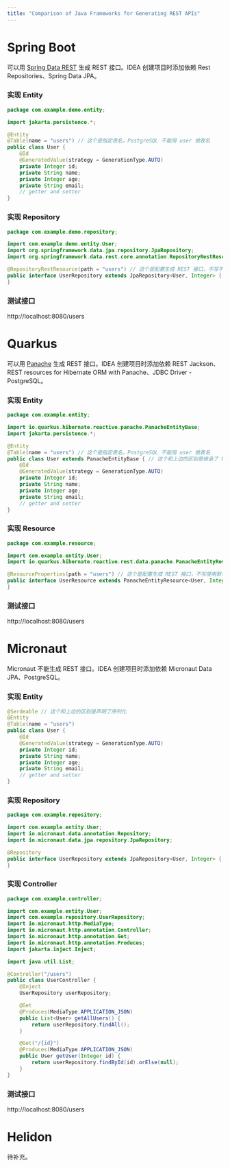 ```yaml
---
title: "Comparison of Java Frameworks for Generating REST APIs"
---
```



# Spring Boot
可以用 [Spring Data REST](https://github.com/spring-projects/spring-data-rest) 生成 REST 接口。IDEA 创建项目时添加依赖 Rest Repositories、Spring Data JPA。
### 实现 Entity
```java
package com.example.demo.entity;

import jakarta.persistence.*;

@Entity
@Table(name = "users") // 这个是指定表名，PostgreSQL 不能用 user 做表名
public class User {
    @Id
    @GeneratedValue(strategy = GenerationType.AUTO)
    private Integer id;
    private String name;
    private Integer age;
    private String email;
    // getter and setter
}

```
### 实现 Repository
```java
package com.example.demo.repository;

import com.example.demo.entity.User;
import org.springframework.data.jpa.repository.JpaRepository;
import org.springframework.data.rest.core.annotation.RepositoryRestResource;

@RepositoryRestResource(path = "users") // 这个是配置生成 REST 接口，不写不生成
public interface UserRepository extends JpaRepository<User, Integer> {
}
```
### 测试接口
http://localhost:8080/users

# Quarkus
可以用 [Panache](https://cn.quarkus.io/guides/rest-data-panache) 生成 REST 接口。IDEA 创建项目时添加依赖 REST Jackson、REST resources for Hibernate ORM with Panache、JDBC Driver - PostgreSQL。
### 实现 Entity
```java
package com.example.entity;

import io.quarkus.hibernate.reactive.panache.PanacheEntityBase;
import jakarta.persistence.*;

@Entity
@Table(name = "users") // 这个是指定表名，PostgreSQL 不能用 user 做表名
public class User extends PanacheEntityBase { // 这个和上边的区别是继承了 PanacheEntityBase
    @Id
    @GeneratedValue(strategy = GenerationType.AUTO)
    private Integer id;
    private String name;
    private Integer age;
    private String email;
    // getter and setter
}
```
### 实现 Resource
```java
package com.example.resource;

import com.example.entity.User;
import io.quarkus.hibernate.reactive.rest.data.panache.PanacheEntityResource;

@ResourceProperties(path = "users") // 这个是配置生成 REST 接口，不写使用默认配置生成
public interface UserResource extends PanacheEntityResource<User, Integer> {
}
```
### 测试接口
http://localhost:8080/users

# Micronaut
Micronaut 不能生成 REST 接口。IDEA 创建项目时添加依赖 Micronaut Data JPA、PostgreSQL。
### 实现 Entity
```java
@Serdeable // 这个和上边的区别是声明了序列化
@Entity
@Table(name = "users")
public class User {
    @Id
    @GeneratedValue(strategy = GenerationType.AUTO)
    private Integer id;
    private String name;
    private Integer age;
    private String email;
    // getter and setter
}
```
### 实现 Repository
```java
package com.example.repository;

import com.example.entity.User;
import io.micronaut.data.annotation.Repository;
import io.micronaut.data.jpa.repository.JpaRepository;

@Repository
public interface UserRepository extends JpaRepository<User, Integer> {
}
```
### 实现 Controller
```java
package com.example.controller;

import com.example.entity.User;
import com.example.repository.UserRepository;
import io.micronaut.http.MediaType;
import io.micronaut.http.annotation.Controller;
import io.micronaut.http.annotation.Get;
import io.micronaut.http.annotation.Produces;
import jakarta.inject.Inject;

import java.util.List;

@Controller("/users")
public class UserController {
    @Inject
    UserRepository userRepository;

    @Get
    @Produces(MediaType.APPLICATION_JSON)
    public List<User> getAllUsers() {
        return userRepository.findAll();
    }

    @Get("/{id}")
    @Produces(MediaType.APPLICATION_JSON)
    public User getUser(Integer id) {
        return userRepository.findById(id).orElse(null);
    }
}
```
### 测试接口
http://localhost:8080/users


# Helidon
待补充。